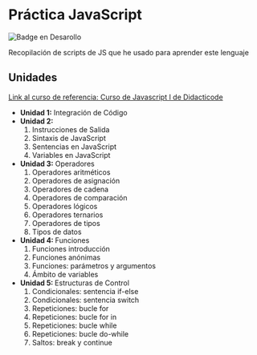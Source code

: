 <h1>Práctica JavaScript</h1>



![Badge en Desarollo](https://img.shields.io/badge/STATUS-EN%20DESAROLLO-green)

Recopilación de scripts de JS que he usado para aprender este lenguaje

<h2>Unidades</h2>
<a href="https://didacticode.com/curso/curso-javascript/">Link al curso de referencia: Curso de Javascript I de Didacticode</a>
    <ul>
        <li><b>Unidad 1:</b> Integración de Código</li>
        <li><b>Unidad 2:</b>
            <ol type="1">
                <li>Instrucciones de Salida</li>
                <li>Sintaxis de JavaScript</li>
                <li>Sentencias en JavaScript</li>
                <li>Variables en JavaScript</li>
            </ol>
        </li>
        <li><b>Unidad 3:</b> Operadores
            <ol type="1">
                <li>Operadores aritméticos</li>
                <li>Operadores de asignación</li>
                <li>Operadores de cadena</li>
                <li>Operadores de comparación</li>
                <li>Operadores lógicos</li>
                <li>Operadores ternarios</li>
                <li>Operadores de tipos</li>
                <li>Tipos de datos</li>
            </ol>
        </li>
        <li><b>Unidad 4: </b>Funciones
            <ol type="1">
                <li>Funciones introducción</li>
                <li>Funciones anónimas</li>
                <li>Funciones: parámetros y argumentos</li>
                <li>Ámbito de variables</li>
            </ol>
        </li>
        <li><b>Unidad 5: </b>Estructuras de Control
            <ol type="1">
                <li>Condicionales: sentencia if-else</li>
                <li>Condicionales: sentencia switch</li>
                <li>Repeticiones: bucle for</li>
                <li>Repeticiones: bucle for in</li>
                <li>Repeticiones: bucle while</li>
                <li>Repeticiones: bucle do-while</li>
                <li>Saltos: break y continue</li>
            </ol>        
        </li>
    </ul>
